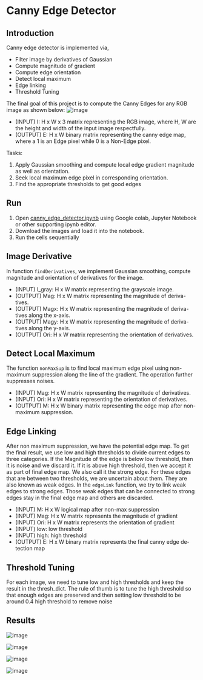 # Canny Edge Detector

## Introduction
Canny edge detector is implemented via,
* Filter image by derivatives of Gaussian
* Compute magnitude of gradient
* Compute edge orientation
* Detect local maximum
* Edge linking
* Threshold Tuning

The final goal of this project is to compute the Canny Edges for any RGB image as shown below:
![image](https://user-images.githubusercontent.com/38180831/214776238-fe0313e0-7490-4213-a629-430e4fbbeea8.png)

* (INPUT) I: H x W x 3 matrix representing the RGB image, where H, W
are the height and width of the input image respectfully.
* (OUTPUT) E: H x W binary matrix representing the canny edge map,
where a 1 is an Edge pixel while 0 is a Non-Edge pixel.

Tasks:
1. Apply Gaussian smoothing and compute local edge gradient magnitude
as well as orientation.
2. Seek local maximum edge pixel in corresponding orientation.
3. Find the appropriate thresholds to get good edges

## Run
1. Open [canny_edge_detector.ipynb](https://github.com/williamcfrancis/canny-edge-detector/blob/main/canny_edge_detector.ipynb) using Google colab, Jupyter Notebook or other supporting ipynb editor. 
2. Download the images and load it into the notebook.
3. Run the cells sequentially

## Image Derivative
In function `findDerivatives`, we implement Gaussian smoothing, compute
magnitude and orientation of derivatives for the image.
* (INPUT) I_gray: H x W matrix representing the grayscale image.
* (OUTPUT) Mag: H x W matrix representing the magnitude of deriva-
tives.
* (OUTPUT) Magx: H x W matrix representing the magnitude of deriva-
tives along the x-axis.
* (OUTPUT) Magy: H x W matrix representing the magnitude of deriva-
tives along the y-axis.
* (OUTPUT) Ori: H x W matrix representing the orientation of derivatives.

## Detect Local Maximum
The function `nonMaxSup` is to find local maximum edge pixel using non-
maximum suppression along the line of the gradient. The operation further
suppresses noises.
* (INPUT) Mag: H x W matrix representing the magnitude of derivatives.
* (INPUT) Ori: H x W matrix representing the orientation of derivatives.
* (OUTPUT) M: H x W binary matrix representing the edge map after non-maximum suppression.

## Edge Linking 
After non maximum suppression, we have the potential edge map. To get the
final result, we use low and high thresholds to divide current edges to three
categories. If the Magnitude of the edge is below low threshold, then it is noise
and we discard it. If it is above high threshold, then we accept it as part of final
edge map. We also call it the strong edge. For these edges that are between two
thresholds, we are uncertain about them. They are also known as weak edges.
In the `edgeLink` function, we try to link weak edges to strong edges. Those
weak edges that can be connected to strong edges stay in the final edge map
and others are discarded. 

* (INPUT) M: H x W logical map after non-max suppression
* (INPUT) Mag: H x W matrix represents the magnitude of gradient
* (INPUT) Ori: H x W matrix represents the orientation of gradient
* (INPUT) low: low threshold
* (INPUT) high: high threshold
* (OUTPUT) E: H x W binary matrix represents the final canny edge de-
tection map

## Threshold Tuning
For each image, we need to tune low and high thresholds and keep the result
in the thresh_dict. The rule of thumb is to tune the high threshold so that
enough edges are preserved and then setting low threshold to be around 0.4
high threshold to remove noise

## Results

![image](https://user-images.githubusercontent.com/38180831/214779496-52ec8c95-e7fc-4d6b-89b1-9448f4110a7a.png)

![image](https://user-images.githubusercontent.com/38180831/214779540-d132255a-1fa5-47d6-818f-8309a456b131.png)

![image](https://user-images.githubusercontent.com/38180831/214779654-41d7c1b2-9cf0-48d2-b35b-7f34a6963f36.png)

![image](https://user-images.githubusercontent.com/38180831/214779708-3cfa2f48-538c-45db-b007-460c4b52d258.png)
